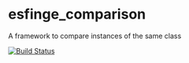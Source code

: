 esfinge_comparison
==================

A framework to compare instances of the same class

[![Build Status](https://travis-ci.org/EsfingeFramework/comparison.svg?branch=master)](https://travis-ci.org/EsfingeFramework/comparison)
